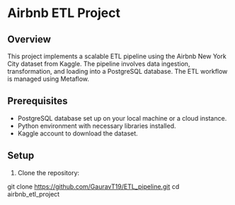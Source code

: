 # Airbnb ETL Project

## Overview

This project implements a scalable ETL pipeline using the Airbnb New York City dataset from Kaggle. The pipeline involves data ingestion, transformation, and loading into a PostgreSQL database. The ETL workflow is managed using Metaflow.

## Prerequisites

- PostgreSQL database set up on your local machine or a cloud instance.
- Python environment with necessary libraries installed.
- Kaggle account to download the dataset.

## Setup

1. Clone the repository:

git clone https://github.com/GauravT19/ETL_pipeline.git
cd airbnb_etl_project

